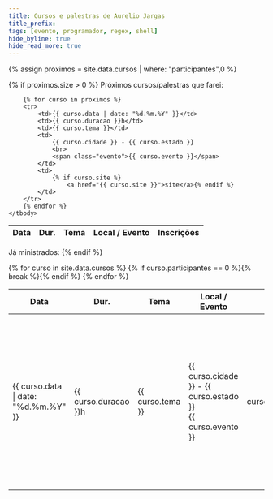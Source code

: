 ```yaml
---
title: Cursos e palestras de Aurelio Jargas
title_prefix:
tags: [evento, programador, regex, shell]
hide_byline: true
hide_read_more: true
---
```


<style>
    #article-body table {
        width: 100%;
    }
    #article-body th {
        text-align: left;
    }
    #article-body td {
        padding-top: 8px;
        padding-bottom: 8px;
    }
    #article-body .evento {
        color: orange;
        font-style: italic;
    }
</style>


{% assign proximos = site.data.cursos | where: "participantes",0 %}

{% if proximos.size > 0 %}
Próximos cursos/palestras que farei:

<table id="futuros" class="compact caderno">
    <thead>
        <tr>
            <th>Data</th>
            <th>Dur.</th>
            <th>Tema</th>
            <th>Local / Evento</th>
            <th>Inscrições</th>
        </tr>
    </thead>
    <tbody>

        {% for curso in proximos %}
        <tr>
            <td>{{ curso.data | date: "%d.%m.%Y" }}</td>
            <td>{{ curso.duracao }}h</td>
            <td>{{ curso.tema }}</td>
            <td>
                {{ curso.cidade }} - {{ curso.estado }}
                <br>
                <span class="evento">{{ curso.evento }}</span>
            </td>
            <td>
                {% if curso.site %}
                    <a href="{{ curso.site }}">site</a>{% endif %}
            </td>
        </tr>
        {% endfor %}
    </tbody>
</table>

Já ministrados:
{% endif %}

<table id="ministrados" class="compact caderno">
    <thead>
        <tr>
            <th>Data</th>
            <th>Dur.</th>
            <th>Tema</th>
            <th>Local / Evento</th>
            <!-- <th>Cidade</th> -->
            <th>Público</th>
            <th>Info</th>
        </tr>
    </thead>
    <tbody>
        {% for curso in site.data.cursos %}
        {% if curso.participantes == 0 %}{% break %}{% endif %}
        <tr>
            <!-- <td>{{ curso.data | date: "%Y-%m-%d" }}</td> -->
            <!-- <td>{{ curso.data | date: "%d/%m/%Y" }}</td> -->
            <td>{{ curso.data | date: "%d.%m.%Y" }}</td>
            <td>{{ curso.duracao }}h</td>
            <td>{{ curso.tema }}</td>
            <td>
                {{ curso.cidade }} - {{ curso.estado }}
                <br>
                <span class="evento">{{ curso.evento }}</span>
            </td>
            <!-- <td>{{ curso.cidade }} - {{ curso.estado }}</td> -->
            <td style="text-align:center;">{{ curso.participantes }}</td>
            <td>
                {% if curso.site %}
                    <a href="{{ curso.site }}">site</a>{% endif %}
                {% if curso.relato %}
                    <a href="{{ curso.relato }}">relato</a>{% endif %}
                {% if curso.material %}
                    <a href="{{ curso.material }}">material</a>{% endif %}
                {% if curso.slides %}
                    <a href="{{ curso.slides }}">slides</a>{% endif %}
                {% if curso.video %}
                    <a href="{{ curso.video }}">vídeo</a>{% endif %}
            </td>
        </tr>
        {% endfor %}
    </tbody>
</table>

<!-- Removido em 2015-08-10. Because.
Detalhes:

 * Clique nos links "Relato" para ver as fotos, histórias e informações de cada evento.

 * As apostilas e slides das palestras e cursos que ministro estão aqui: [http://aurelio.net/curso/material](http://aurelio.net/curso/material/). Veja o arquivo LEIAME.txt caso queira utilizar o material em outros trabalhos.
 -->

<!-- Removido em ?
Em 2003 comecei a ministrar cursos e palestras sobre os assuntos que eu domino em informática e gostei da experiência. Em 2004 foram vários eventos, viajei
bastante e conheci muitos amigos novos. Em 2005 cansei e parei. Depois houveram alguns cursos e eventos esporádicos, mas confesso… Fica aqui o registro históri
co.
-->

<!-- Removido em 2015-07
Em 2003 comecei a ministrar cursos e palestras sobre os assuntos que eu domino em informática e, a princípio, gostei da experiência. Depois de um tempo percebi que a rotina itinerante não era o meu forte e parei. Algumas memórias que tenho dessa brincadeira são:

 * Foi legal conhecer pessoas novas e poder compartilhar conhecimento com tantas outras.

 * Ver um auditório cheio de nerds ouvindo o que você tem a dizer é emocionante. Me lembrava da época em que eu tinha uma banda e fazíamos shows pela cidade.

 * As viagens eram bem cansativas: só trabalho. Não dava tempo de passear, era só aeroporto-hotel-palestra-hotel-aeroporto. Para ter uma ideia, eu fiquei alguns dias em Brasília, mas não conheci absolutamente nada da cidade.

 * Dá muito trabalho preparar material para uma palestra e fazer um roteiro do que você pretende dizer. Eu levava de dois a três dias para preparar uma palestra. Ah, e na hora esquecia todo o roteiro e ia no improviso mesmo :)

 * Preciso de concentração para trabalhar, então geralmente perdia um ou dois dias de trabalho antes e depois de cada viagem/palestra. Antes com os preparativos e ansiedade, depois com a reorganização de tudo até voltar à rotina.
-->
